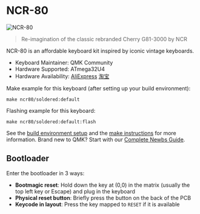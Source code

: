 # NCR-80

![NCR-80](https://i.imgur.com/kAjbAPLl.jpg)

> Re-imagination of the classic rebranded Cherry G81-3000 by NCR

NCR-80 is an affordable keyboard kit inspired by iconic vintage keyboards.

* Keyboard Maintainer: QMK Community
* Hardware Supported: ATmega32U4
* Hardware Availability: [AliExpress](https://www.aliexpress.com/item/1005003364462523.html) [淘宝](https://item.taobao.com/item.htm?id=657482028672)

Make example for this keyboard (after setting up your build environment):

    make ncr80/soldered:default
    
Flashing example for this keyboard:

    make ncr80/soldered:default:flash

See the [build environment setup](https://docs.qmk.fm/#/getting_started_build_tools) and the [make instructions](https://docs.qmk.fm/#/getting_started_make_guide) for more information. Brand new to QMK? Start with our [Complete Newbs Guide](https://docs.qmk.fm/#/newbs).

## Bootloader

Enter the bootloader in 3 ways:

* **Bootmagic reset**: Hold down the key at (0,0) in the matrix (usually the top left key or Escape) and plug in the keyboard
* **Physical reset button**: Briefly press the button on the back of the PCB
* **Keycode in layout**: Press the key mapped to `RESET` if it is available
